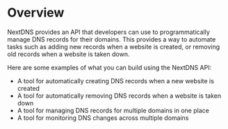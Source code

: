 # Overview

NextDNS provides an API that developers can use to programmatically manage DNS
records for their domains. This provides a way to automate tasks such as adding
new records when a website is created, or removing old records when a website
is taken down.

Here are some examples of what you can build using the NextDNS API:

- A tool for automatically creating DNS records when a new website is created
- A tool for automatically removing DNS records when a website is taken down
- A tool for managing DNS records for multiple domains in one place
- A tool for monitoring DNS changes across multiple domains
